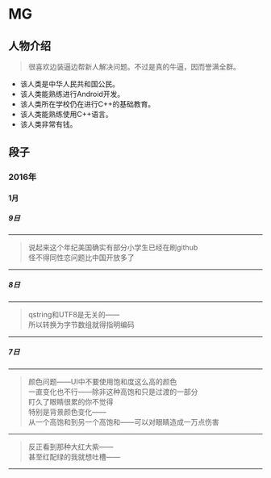# MG

## 人物介绍

> 很喜欢边装逼边帮新人解决问题。不过是真的牛逼，因而誉满全群。

>
+ 该人类是中华人民共和国公民。
+ 该人类能熟练进行Android开发。
+ 该人类所在学校仍在进行C++的基础教育。
+ 该人类能熟练使用C++语言。
+ 该人类非常有钱。

## 段子

### 2016年

#### 1月

##### 9日

---
> 说起来这个年纪美国确实有部分小学生已经在刷github<br/>
怪不得同性恋问题比中国开放多了

---
##### 8日

---
> qstring和UTF8是无关的——<br/>
所以转换为字节数组就得指明编码

---
##### 7日

---
> 颜色问题——UI中不要使用饱和度这么高的颜色<br/>
一直变化也不行——除非这种高饱和只是过渡的一部分<br/>
盯久了眼睛很累的你不觉得<br/>
特别是背景颜色变化——<br/>
从一个高饱和到另一个高饱和——可以对眼睛造成一万点伤害<br/>

---
> 反正看到那种大红大紫——<br/>
甚至红配绿的我就想吐槽——

---